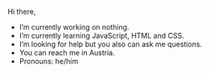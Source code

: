 Hi there,

- I’m currently working on nothing.
- I’m currently learning JavaScript, HTML and CSS.
- I’m looking for help but you also can ask me questions.
- You can reach me in Austria.
- Pronouns: he/him
